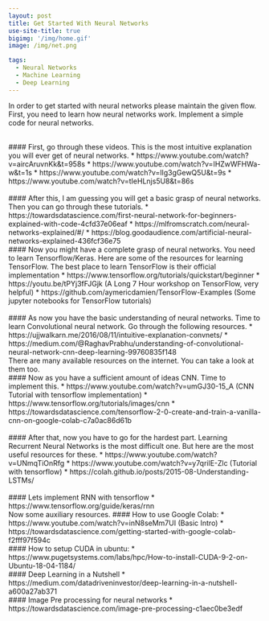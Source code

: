```yaml
---
layout: post
title: Get Started With Neural Networks 
use-site-title: true
bigimg: '/img/home.gif'
image: /img/net.png

tags:
  - Neural Networks
  - Machine Learning
  - Deep Learning
---
```

In order to get started with neural networks please maintain the given flow. First, you need to learn how neural networks work. Implement a simple code for neural networks. </br>

</br>
#### First, go through these videos. This is the most intuitive explanation you will ever get of neural networks.
* https://www.youtube.com/watch?v=aircAruvnKk&t=958s
* https://www.youtube.com/watch?v=IHZwWFHWa-w&t=1s
* https://www.youtube.com/watch?v=Ilg3gGewQ5U&t=9s
* https://www.youtube.com/watch?v=tIeHLnjs5U8&t=86s</br>

</br>
#### After this, I am guessing you will get a basic grasp of neural networks. Then you can go through these tutorials.
* https://towardsdatascience.com/first-neural-network-for-beginners-explained-with-code-4cfd37e06eaf
* https://mlfromscratch.com/neural-networks-explained/#/
* https://blog.goodaudience.com/artificial-neural-networks-explained-436fcf36e75

</br>
#### Now you might have a complete grasp of neural networks. You need to learn Tensorflow/Keras. Here are some of the resources for learning TensorFlow. The best place to learn TensorFlow is their official implementation 
* https://www.tensorflow.org/tutorials/quickstart/beginner
* https://youtu.be/tPYj3fFJGjk  (A Long 7 Hour workshop on TensorFlow, very helpful) 
* https://github.com/aymericdamien/TensorFlow-Examples (Some jupyter notebooks for TensorFlow tutorials)</br>

</br>
#### As now you have the basic understanding of neural networks. Time to learn Convolutional neural network. Go through the following resources. 
* https://ujjwalkarn.me/2016/08/11/intuitive-explanation-convnets/
* https://medium.com/@RaghavPrabhu/understanding-of-convolutional-neural-network-cnn-deep-learning-99760835f148</br>
There are many available resources on the internet. You can take a look at them too.

</br>
#### Now as you have a sufficient amount of ideas CNN. Time to implement this. 
* https://www.youtube.com/watch?v=umGJ30-15_A (CNN Tutorial with tensorflow implementation)
* https://www.tensorflow.org/tutorials/images/cnn
* https://towardsdatascience.com/tensorflow-2-0-create-and-train-a-vanilla-cnn-on-google-colab-c7a0ac86d61b</br>

</br>
#### After that, now you have to go for the hardest part. Learning Recurrent Neural Networks is the most difficult one. But here are the most useful resources for these. 
* https://www.youtube.com/watch?v=UNmqTiOnRfg
* https://www.youtube.com/watch?v=y7qrilE-Zlc (Tutorial with tensorflow) 
* https://colah.github.io/posts/2015-08-Understanding-LSTMs/</br>

</br>
#### Lets implement RNN with tensorflow
* https://www.tensorflow.org/guide/keras/rnn
</br>
Now some auxiliary resources. 
#### How to use Google Colab: 
* https://www.youtube.com/watch?v=inN8seMm7UI (Basic Intro) 
* https://towardsdatascience.com/getting-started-with-google-colab-f2fff97f594c</br>
#### How to setup CUDA in ubuntu:
* https://www.pugetsystems.com/labs/hpc/How-to-install-CUDA-9-2-on-Ubuntu-18-04-1184/</br>
#### Deep Learning in a Nutshell
* https://medium.com/datadriveninvestor/deep-learning-in-a-nutshell-a600a27ab371 </br>
#### Image Pre processing for neural networks
* https://towardsdatascience.com/image-pre-processing-c1aec0be3edf</br>
